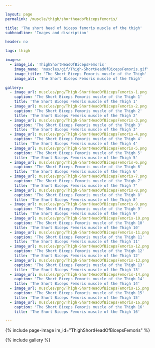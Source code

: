 ```yaml
---

layout: page
permalink: /muscle/thigh/shortheadofbicepsfemoris/

title: 'The short head of biceps femoris muscle of the thigh'
subheadline: 'Images and discription'

header: no

tags: thigh

images:
  - image_id: 'ThighShortHeadOfBicepsFemoris'
    image_name: 'muscles/gif/Thigh-ShortHeadOfBicepsFemoris.gif'
    image_title: 'The Short Biceps Femoris muscle of the Thigh'
    image_alt: 'The Short Biceps Femoris muscle of the Thigh' 

gallery:
  - image_url: muscles/png/Thigh-ShortHeadOfBicepsFemoris-1.png
    caption: 'The Short Biceps Femoris muscle of the Thigh 1'
    title: 'The Short Biceps Femoris muscle of the Thigh 1'
  - image_url: muscles/png/Thigh-ShortHeadOfBicepsFemoris-2.png
    caption: 'The Short Biceps Femoris muscle of the Thigh 2'
    title: 'The Short Biceps Femoris muscle of the Thigh 2'
  - image_url: muscles/png/Thigh-ShortHeadOfBicepsFemoris-3.png
    caption: 'The Short Biceps Femoris muscle of the Thigh 3'
    title: 'The Short Biceps Femoris muscle of the Thigh 3'
  - image_url: muscles/png/Thigh-ShortHeadOfBicepsFemoris-4.png
    caption: 'The Short Biceps Femoris muscle of the Thigh 4'
    title: 'The Short Biceps Femoris muscle of the Thigh 4'
  - image_url: muscles/png/Thigh-ShortHeadOfBicepsFemoris-5.png
    caption: 'The Short Biceps Femoris muscle of the Thigh 5'
    title: 'The Short Biceps Femoris muscle of the Thigh 5'
  - image_url: muscles/png/Thigh-ShortHeadOfBicepsFemoris-6.png
    caption: 'The Short Biceps Femoris muscle of the Thigh 6'
    title: 'The Short Biceps Femoris muscle of the Thigh 6'
  - image_url: muscles/png/Thigh-ShortHeadOfBicepsFemoris-7.png
    caption: 'The Short Biceps Femoris muscle of the Thigh 7'
    title: 'The Short Biceps Femoris muscle of the Thigh 7'
  - image_url: muscles/png/Thigh-ShortHeadOfBicepsFemoris-8.png
    caption: 'The Short Biceps Femoris muscle of the Thigh 8'
    title: 'The Short Biceps Femoris muscle of the Thigh 8'
  - image_url: muscles/png/Thigh-ShortHeadOfBicepsFemoris-9.png
    caption: 'The Short Biceps Femoris muscle of the Thigh 9'
    title: 'The Short Biceps Femoris muscle of the Thigh 9'
  - image_url: muscles/png/Thigh-ShortHeadOfBicepsFemoris-10.png
    caption: 'The Short Biceps Femoris muscle of the Thigh 10'
    title: 'The Short Biceps Femoris muscle of the Thigh 10'
  - image_url: muscles/png/Thigh-ShortHeadOfBicepsFemoris-11.png
    caption: 'The Short Biceps Femoris muscle of the Thigh 11'
    title: 'The Short Biceps Femoris muscle of the Thigh 11'
  - image_url: muscles/png/Thigh-ShortHeadOfBicepsFemoris-12.png
    caption: 'The Short Biceps Femoris muscle of the Thigh 12'
    title: 'The Short Biceps Femoris muscle of the Thigh 12'
  - image_url: muscles/png/Thigh-ShortHeadOfBicepsFemoris-13.png
    caption: 'The Short Biceps Femoris muscle of the Thigh 13'
    title: 'The Short Biceps Femoris muscle of the Thigh 13'
  - image_url: muscles/png/Thigh-ShortHeadOfBicepsFemoris-14.png
    caption: 'The Short Biceps Femoris muscle of the Thigh 14'
    title: 'The Short Biceps Femoris muscle of the Thigh 14'
  - image_url: muscles/png/Thigh-ShortHeadOfBicepsFemoris-15.png
    caption: 'The Short Biceps Femoris muscle of the Thigh 15'
    title: 'The Short Biceps Femoris muscle of the Thigh 15'
  - image_url: muscles/png/Thigh-ShortHeadOfBicepsFemoris-16.png
    caption: 'The Short Biceps Femoris muscle of the Thigh 16'
    title: 'The Short Biceps Femoris muscle of the Thigh 16'

---
```


{% include page-image im_id="ThighShortHeadOfBicepsFemoris" %}

{% include gallery %}